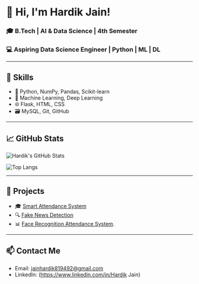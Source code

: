 # 👋 Hi, I'm Hardik Jain!
### 🎓 B.Tech | AI & Data Science | 4th Semester
### 💻 Aspiring Data Science Engineer | Python | ML | DL

---

## 🚀 Skills
- 🔢 Python, NumPy, Pandas, Scikit-learn
- 🤖 Machine Learning, Deep Learning
- 🌐 Flask, HTML, CSS
- 🗃️ MySQL, Git, GitHub

---

## 📈 GitHub Stats
![Hardik's GitHub Stats](https://github-readme-stats.vercel.app/api?username=hardikjain&show_icons=true&theme=tokyonight)

![Top Langs](https://github-readme-stats.vercel.app/api/top-langs/?username=hardikjain&layout=compact&theme=tokyonight)

---

## 📂 Projects
- 🎓 [Smart Attendance System](https://github.com/your-repo-link)
- 🔍 [Fake News Detection](https://github.com/your-repo-link)
- 📊 [Face Recognition Attendance System](https://github.com/Hardik-8/Face-Recognition-Attendance-System).

---

## 📫 Contact Me
- Email: jainhardik819492@gmail.com
- LinkedIn: (https://www.linkedin.com/in/Hardik Jain)
